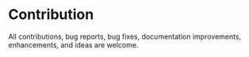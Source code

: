 # Contribution

All contributions, bug reports, bug fixes, documentation improvements, enhancements, and ideas are welcome.
